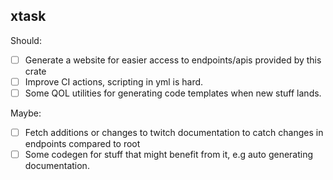 xtask 
----------------------------

Should: 

- [ ] Generate a website for easier access to endpoints/apis provided by this crate
- [ ] Improve CI actions, scripting in yml is hard.
- [ ] Some QOL utilities for generating code templates when new stuff lands.

Maybe:

- [ ] Fetch additions or changes to twitch documentation to catch changes in endpoints compared to root
- [ ] Some codegen for stuff that might benefit from it, e.g auto generating documentation.

